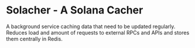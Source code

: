 # Solacher - A **Sol**ana C**acher**

A background service caching data that need to be updated regularly. Reduces
load and amount of requests to external RPCs and APIs and stores them centrally
in Redis.
